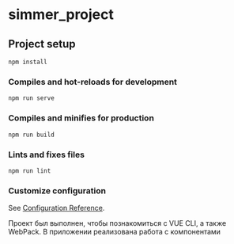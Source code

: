 # simmer_project

## Project setup
```
npm install
```

### Compiles and hot-reloads for development
```
npm run serve
```

### Compiles and minifies for production
```
npm run build
```

### Lints and fixes files
```
npm run lint
```

### Customize configuration
See [Configuration Reference](https://cli.vuejs.org/config/).

Проект был выполнен, чтобы познакомиться с VUE CLI, а также WebPack.
В приложении реализована работа с компонентами
